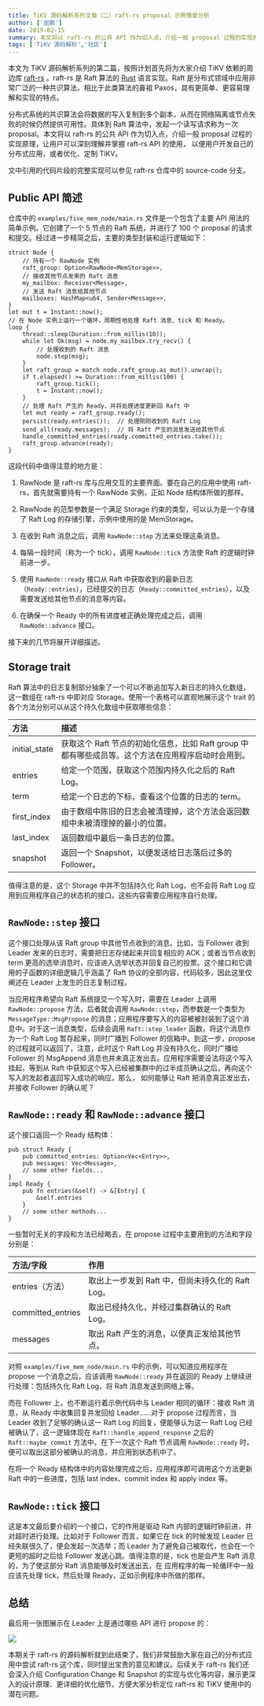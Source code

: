 ```yaml
---
title: TiKV 源码解析系列文章（二）raft-rs proposal 示例情景分析
author: ['屈鹏']
date: 2019-02-15
summary: 本文将以 raft-rs 的公共 API 作为切入点，介绍一般 proposal 过程的实现原理，让用户可以深刻理解并掌握 raft-rs API 的使用，以便用户开发自己的分布式应用，或者优化、定制 TiKV。
tags: ['TiKV 源码解析','社区']
---
```


本文为 TiKV 源码解析系列的第二篇，按照计划首先将为大家介绍 TiKV 依赖的周边库 [raft-rs](https://github.com/pingcap/raft-rs) 。raft-rs 是 Raft 算法的 [Rust](https://www.rust-lang.org/) 语言实现。Raft 是分布式领域中应用非常广泛的一种共识算法，相比于此类算法的鼻祖 Paxos，具有更简单、更容易理解和实现的特点。

分布式系统的共识算法会将数据的写入复制到多个副本，从而在网络隔离或节点失败的时候仍然提供可用性。具体到 Raft 算法中，发起一个读写请求称为一次 proposal。本文将以 raft-rs 的公共 API 作为切入点，介绍一般 proposal 过程的实现原理，让用户可以深刻理解并掌握 raft-rs API 的使用， 以便用户开发自己的分布式应用，或者优化、定制 TiKV。

文中引用的代码片段的完整实现可以参见 raft-rs 仓库中的 source-code 分支。

## Public API 简述

仓库中的 `examples/five_mem_node/main.rs` 文件是一个包含了主要 API 用法的简单示例。它创建了一个 5 节点的 Raft 系统，并进行了 100 个 proposal 的请求和提交。经过进一步精简之后，主要的类型封装和运行逻辑如下：

```
struct Node {
    // 持有一个 RawNode 实例
    raft_group: Option<RawNode<MemStorage>>,
    // 接收其他节点发来的 Raft 消息
    my_mailbox: Receiver<Message>,
    // 发送 Raft 消息给其他节点
    mailboxes: HashMap<u64, Sender<Message>>,
}
let mut t = Instant::now();
// 在 Node 实例上运行一个循环，周期性地处理 Raft 消息、tick 和 Ready。
loop {
    thread::sleep(Duration::from_millis(10));
    while let Ok(msg) = node.my_mailbox.try_recv() {
        // 处理收到的 Raft 消息
        node.step(msg); 
    }
    let raft_group = match node.raft_group.as_mut().unwrap();
    if t.elapsed() >= Duration::from_millis(100) {
        raft_group.tick();
        t = Instant::now();
    }
    // 处理 Raft 产生的 Ready，并将处理进度更新回 Raft 中
    let mut ready = raft_group.ready();
    persist(ready.entries());  // 处理刚刚收到的 Raft Log
    send_all(ready.messages);  // 将 Raft 产生的消息发送给其他节点
    handle_committed_entries(ready.committed_entries.take());
    raft_group.advance(ready);
}

```

这段代码中值得注意的地方是：

1. RawNode 是 raft-rs 库与应用交互的主要界面。要在自己的应用中使用 raft-rs，首先就需要持有一个 RawNode 实例，正如 Node 结构体所做的那样。

2. RawNode 的范型参数是一个满足 Storage 约束的类型，可以认为是一个存储了 Raft Log 的存储引擎，示例中使用的是 MemStorage。

3. 在收到 Raft 消息之后，调用 `RawNode::step` 方法来处理这条消息。

4. 每隔一段时间（称为一个 tick），调用 `RawNode::tick` 方法使 Raft 的逻辑时钟前进一步。

5. 使用 `RawNode::ready` 接口从 Raft 中获取收到的最新日志（`Ready::entries`），已经提交的日志（`Ready::committed_entries`），以及需要发送给其他节点的消息等内容。

6. 在确保一个 Ready 中的所有进度被正确处理完成之后，调用 `RawNode::advance` 接口。

接下来的几节将展开详细描述。

## Storage trait

Raft 算法中的日志复制部分抽象了一个可以不断追加写入新日志的持久化数组，这一数组在 raft-rs 中即对应 Storage。使用一个表格可以直观地展示这个 trait 的各个方法分别可以从这个持久化数组中获取哪些信息：

| 方法 | 描述 |
|:--------------|:--------------------------------------------|
| initial_state| 获取这个 Raft 节点的初始化信息，比如 Raft group 中都有哪些成员等。这个方法在应用程序启动时会用到。 |
| entries | 给定一个范围，获取这个范围内持久化之后的 Raft Log。 |
| term | 给定一个日志的下标，查看这个位置的日志的 term。 |
| first_index | 由于数组中陈旧的日志会被清理掉，这个方法会返回数组中未被清理掉的最小的位置。 |
| last_index | 返回数组中最后一条日志的位置。 |
| snapshot | 返回一个 Snapshot，以便发送给日志落后过多的 Follower。 |

值得注意的是，这个 Storage 中并不包括持久化 Raft Log，也不会将 Raft Log 应用到应用程序自己的状态机的接口。这些内容需要应用程序自行处理。

## `RawNode::step` 接口

这个接口处理从该 Raft group 中其他节点收到的消息。比如，当 Follower 收到 Leader 发来的日志时，需要把日志存储起来并回复相应的 ACK；或者当节点收到 term 更高的选举消息时，应该进入选举状态并回复自己的投票。这个接口和它调用的子函数的详细逻辑几乎涵盖了 Raft 协议的全部内容，代码较多，因此这里仅阐述在 Leader 上发生的日志复制过程。

当应用程序希望向 Raft 系统提交一个写入时，需要在 Leader 上调用 `RawNode::propose` 方法，后者就会调用 `RawNode::step`，而参数是一个类型为 `MessageType::MsgPropose` 的消息；应用程序要写入的内容被被封装到了这个消息中。对于这一消息类型，后续会调用 `Raft::step_leader` 函数，将这个消息作为一个 Raft Log 暂存起来，同时广播到 Follower 的信箱中。到这一步，propose 的过程就可以返回了，注意，此时这个 Raft Log 并没有持久化，同时广播给 Follower 的 MsgAppend 消息也并未真正发出去。应用程序需要设法将这个写入挂起，等到从 Raft 中获知这个写入已经被集群中的过半成员确认之后，再向这个写入的发起者返回写入成功的响应。那么， 如何能够让 Raft 把消息真正发出去，并接收 Follower 的确认呢？

## `RawNode::ready` 和 `RawNode::advance` 接口

这个接口返回一个 Ready 结构体：

```
pub struct Ready {
    pub committed_entries: Option<Vec<Entry>>,
    pub messages: Vec<Message>,
    // some other fields...
}
impl Ready {
    pub fn entries(&self) -> &[Entry] {
        &self.entries
    }
    // some other methods...
}
```

一些暂时无关的字段和方法已经略去，在 propose 过程中主要用到的方法和字段分别是：

| 方法/字段 | 作用 |
|:-----------------|:------------------------|
| entries（方法） | 取出上一步发到 Raft 中，但尚未持久化的 Raft Log。 |
| committed_entries | 取出已经持久化，并经过集群确认的 Raft Log。 |
| messages | 取出 Raft 产生的消息，以便真正发给其他节点。|

对照 `examples/five_mem_node/main.rs` 中的示例，可以知道应用程序在 propose 一个消息之后，应该调用 `RawNode::ready` 并在返回的 Ready 上继续进行处理：包括持久化 Raft Log，将 Raft 消息发送到网络上等。

而在 Follower 上，也不断运行着示例代码中与 Leader 相同的循环：接收 Raft 消息，从 Ready 中收集回复并发回给 Leader……对于 propose 过程而言，当 Leader 收到了足够的确认这一 Raft Log 的回复，便能够认为这一 Raft Log 已经被确认了，这一逻辑体现在 `Raft::handle_append_response` 之后的 `Raft::maybe_commit` 方法中。在下一次这个 Raft 节点调用 `RawNode::ready` 时，便可以取出这部分被确认的消息，并应用到状态机中了。

在将一个 Ready 结构体中的内容处理完成之后，应用程序即可调用这个方法更新 Raft 中的一些进度，包括 last index、commit index 和 apply index 等。

## `RawNode::tick` 接口

这是本文最后要介绍的一个接口，它的作用是驱动 Raft 内部的逻辑时钟前进，并对超时进行处理。比如对于 Follower 而言，如果它在 tick 的时候发现 Leader 已经失联很久了，便会发起一次选举；而 Leader 为了避免自己被取代，也会在一个更短的超时之后给 Follower 发送心跳。值得注意的是，tick 也是会产生 Raft 消息的，为了使这部分 Raft 消息能够及时发送出去，在 应用程序的每一轮循环中一般应该先处理 tick，然后处理 Ready，正如示例程序中所做的那样。

## 总结

最后用一张图展示在 Leader 上是通过哪些 API 进行 propose 的：

![](https://upload-images.jianshu.io/upload_images/542677-c806a40c829d6ec2.png?imageMogr2/auto-orient/strip%7CimageView2/2/w/1240)

本期关于 raft-rs 的源码解析就到此结束了，我们非常鼓励大家在自己的分布式应用中尝试 raft-rs 这个库，同时提出宝贵的意见和建议。后续关于 raft-rs 我们还会深入介绍 Configuration Change 和 Snapshot 的实现与优化等内容，展示更深入的设计原理、更详细的优化细节，方便大家分析定位 raft-rs 和 TiKV 使用中的潜在问题。
